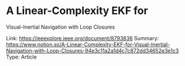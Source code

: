 # A Linear-Complexity EKF for
Visual-Inertial Navigation with Loop Closures

Link: https://ieeexplore.ieee.org/document/8793836
Summary: https://www.notion.so/A-Linear-Complexity-EKF-for-Visual-Inertial-Navigation-with-Loop-Closures-94e3c11a2a1d4c7c872dd34652e3e1c3
Type: Article